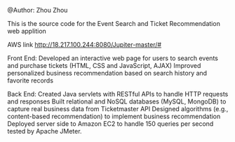 @Author: Zhou Zhou

This is the source code for the Event Search and Ticket Recommendation web applition

AWS link
http://18.217.100.244:8080/Jupiter-master/#

Front End:
Developed an interactive web page for users to search events and purchase tickets (HTML, CSS and JavaScript, AJAX)
Improved personalized business recommendation based on search history and favorite records

Back End:
Created Java servlets with ​RESTful​ APIs to handle HTTP requests and responses
Built relational and ​NoSQL databases (MySQL, MongoDB) to capture real business data from Ticketmaster API
Designed algorithms (e.g., ​content-based​ recommendation) to implement business recommendation
Deployed server side to ​Amazon EC2​ to handle 150 queries per second tested by ​Apache​ ​JMeter​.
